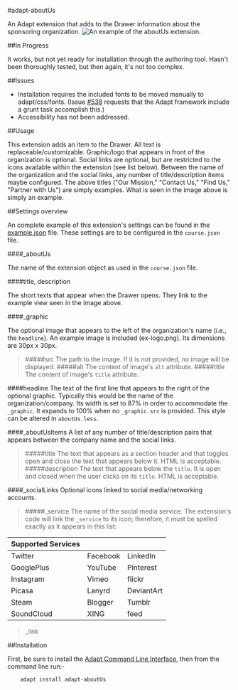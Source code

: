 #adapt-aboutUs

An Adapt extension that adds to the Drawer information about the sponsoring organization.
![An example of the aboutUs extension.](https://github.com/chucklorenz/adapt-aboutUs/raw/master/clip.png "example aboutUs")

##In Progress

It works, but not yet ready for installation through the authoring tool. Hasn't been thoroughly tested, but then again, it's not too complex.

##Issues

- Installation requires the included fonts to be moved manually to adapt/css/fonts. (Issue [#538](https://github.com/adaptlearning/adapt_framework/issues/538) requests that the Adapt framework include a grunt task accomplish this.)
- Accessibility has not been addressed.

##Usage

This extension adds an item to the Drawer. All text is replaceable/customizable. Graphic/logo that appears in front of the organization is optional. Social links are optional, but are restricted to the icons available within the extension (see list below). Between the name of the organization and the social links, any number of title/description items maybe configured. The above titles ("Our Mission," "Contact Us," "Find Us," "Partner with Us") are simply examples. What is seen in the image above is simply an example.

##Settings overview

An complete example of this extension's settings can be found in the [example.json](https://github.com/chucklorenz/adapt-aboutUs/blob/master/example.json) file. These settings are to be configured in the `course.json` file.

####_aboutUs

The name of the extension object as used in the `course.json` file.

####title, description

The short texts that appear when the Drawer opens. They link to the example view seen in the image above.

####_graphic

The optional image that appears to the left of the organization's name (i.e., the `headline`). An example image is included (ex-logo.png). Its dimensions are 30px x 30px.

>#####src
>The path to the image. If it is not provided, no image will be displayed.
>#####alt
>The content of image's `alt` attribute.
>#####title
>The content of image's `title` attribute.

####headline
The text of the first line that appears to the right of the optional graphic. Typically this would be the name of the organization/company. Its width is set to 87% in order to accommodate the `_graphic`. It expands to 100% when no `_graphic.src` is provided. This style can be altered in `aboutUs.less`.

####_aboutUsItems
A list of any number of title/description pairs that appears between the company name and the social links.

>#####title
>The text that appears as a section header and that toggles open and close the text that appears below it. HTML is acceptable.
>#####description
>The text that appears below the `title`. It is open and closed when the user clicks on its `title`. HTML is acceptable.

####_socialLinks
Optional icons linked to social media/networking accounts.
>#####_service
>The name of the social media service. The extension's code will link the `_service` to its icon; therefore, it must be spelled exactly as it appears in this list:

| Supported Services |  |  |
| ------ | ------ | ------ |
| Twitter | Facebook | LinkedIn |
|GooglePlus|YouTube|Pinterest|
Instagram|Vimeo|flickr
Picasa|Lanyrd|DeviantArt
Steam|Blogger|Tumblr
SoundCloud|XING|feed
>_link
>

##Installation

First, be sure to install the [Adapt Command Line Interface](https://github.com/adaptlearning/adapt-cli), then from the command line run:-

        adapt install adapt-aboutUs




